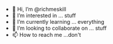 - 👋 Hi, I’m @richmeskill
- 👀 I’m interested in ... stuff
- 🌱 I’m currently learning ... everything
- 💞️ I’m looking to collaborate on ... stuff
- 📫 How to reach me ...don't

<!---
richmeskill/richmeskill is a ✨ special ✨ repository because its `README.md` (this file) appears on your GitHub profile.
You can click the Preview link to take a look at your changes.
--->
